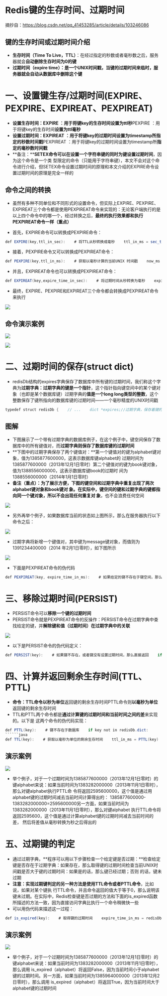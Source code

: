 # Redis键的生存时间、过期时间
摘抄自：https://blog.csdn.net/qq_41453285/article/details/103246086

## 键的生存时间或过期时间介绍


* **生存时间（Time To Live，TTL）**：在经过指定的秒数或者毫秒数之后，服务器就会**自动删除生存时间为0的键**    
* **过期时间（expire time）：**是一个UNIX时间戳，当键的过期时间来临时，服务器就会**自动从数据库中删除这个键**


# 一、设置键生存/过期时间(EXPIRE、PEXPIRE、EXPIREAT、PEXPIREAT)


* **设置生存时间：**EXPIRE <key> <ttl>：用于将键key的生存时间**设置为ttl秒**PEXPIRE <key> <ttl>：用于将键key的生存时间**设置为ttl毫秒**    
* **设置过期时间：**EXPIREAT <key> <timestamp>：用于将键key的过期时间设置为timestamp所**指定的秒数时间戳**PEXPIREAT <key> <timestamp>：用于将键key的过期时间设置为timestamp所**指定的毫秒数时间戳**    
* **备注：****SETEX命令可以在设置一个字符串键的同时为键设置过期时间**，因为这个命令是一个类 型限定的命令（只能用于字符串键），本文不会对这个命令进行介绍，但SETEX命令设置过期时间的原理和本文介绍的EXPIRE命令设置过期时间的原理是完全一样的



## 命令之间的转换


* 虽然有多种不同单位和不同形式的设置命令，但实际上EXPIRE、PEXPIRE、 EXPIREAT三个命令都是使用PEXPIREAT命令来实现的：无论客户端执行的是以上四个命令中的哪一个，经过转换之后，**最终的执行效果都和执行PEXPIREAT命令一样（重点）**


* 首先，EXPIRE命令可以转换成PEXPIRE命令：

```java
def EXPIRE(key,ttl_in_sec):    # 将TTL从秒转换成毫秒    ttl_in_ms = sec_to_ms(ttl_in_sec)    PEXPIRE(key, ttl_in_ms)
```

* 接着，PEXPIRE命令又可以转换成PEXPIREAT命令：

```java
def PEXPIRE(key,ttl_in_ms):    # 获取以毫秒计算的当前UNIX 时间戳    now_ms = get_current_unix_timestamp_in_ms()    # 当前时间加上TTL ，得出毫秒格式的键过期时间    PEXPIREAT(key,now_ms+ttl_in_ms)
```

* 并且，EXPIREAT命令也可以转换成PEXPIREAT命令：

```java
def EXPIREAT(key,expire_time_in_sec):    # 将过期时间从秒转换为毫秒    expire_time_in_ms = sec_to_ms(expire_time_in_sec)    PEXPIREAT(key, expire_time_in_ms)
```

* 最终，EXPIRE、PEXPIRE和EXPIREAT三个命令都会转换成PEXPIREAT命令来执行


![](assets/927c90e51ce766c3c6b5ce6784917aae.png)



## 命令演示案例


![](assets/3aefad7cb48a6e9138c45939e9cb172b.png)


![](assets/43f87286dbe037b02345d66d0db19476.png)


# 二、过期时间的保存(struct dict)


* redisDb结构的expires字典保存了数据库中所有键的过期时间，我们称这个字典为**过期字典：**过期字典的**键是一个指针**，这个指针指向键空间中的某个键对象（也即是某个数据库键）过期字典的**值是一个long long类型的整数**，这个整数保存了键所指向的数据库键的过期时间——一个毫秒精度的UNIX时间戳

```java
typedef struct redisDb {    // ...    dict *expires;//过期字典，保存着键的过期时间    // ...} redisDb;
```

## 图解


* 下图展示了一个带有过期字典的数据库例子，在这个例子中，键空间保存了数据库中的所有键值对，而**过期字典则保存了数据库键的过期时间**    
* **下图中的过期字典保存了两个键值对：**第一个键值对的键为alphabet键对象，值为1385877600000，这表示数据库键alphabet的 过期时间为1385877600000（2013年12月1日零时）第二个键值对的键为book键对象，值为1388556000000，这表示数据库键book的过期时 间为1388556000000（2014年1月1日零时）    
* **备注（重点）：**为了展示方便，下图的键空间和过期字典中重复出现了两次alphabet键对象和book键对 象。**在实际中，键空间的键和过期字典的键都指向同一个键对象**，所以**不会出现任何重复对 象**，也不会浪费任何空间


![](assets/f3c8c5b00f949293627fe8a3e59dc604.png)


* 另外再举个例子，如果数据库当前的状态如上图所示，那么在服务器执行以下命令之后：


![](assets/f243cae00253396e75775cdca715a7db.png)


* 过期字典将新增一个键值对，其中键为message键对象，而值则为1391234400000（2014 年2月1日零时），如下图所示


![](assets/57e1952679e39545ff98a3ab5e111e53.png)


* 下面是PEXPIREAT命令的伪代码

```java
def PEXPIREAT(key, expire_time_in_ms):    # 如果给定的键不存在于键空间，那么不能设置过期时间    if key not in redisDb.dict:        return0        # 在过期字典中关联键和过期时间    redisDb.expires[key] = expire_time_in_ms        # 过期时间设置成功    return 1
```

# 三、移除过期时间(PERSIST)


* PERSIST命令可以**移除一个键的过期时间**    
* PERSIST命令就是PEXPIREAT命令的反操作：PERSIST命令在过期字典中查找给定的键，并**解除键和值（过期时间）在过期字典中的关联**


![](assets/a7af6d3a26e1ae0ed384da91b405f048.png)


* 以下是PERSIST命令的伪代码定义：

```java
def PERSIST(key):    # 如果键不存在，或者键没有设置过期时间，那么直接返回    if key not in redisDb.expires:        return0        # 移除过期字典中给定键的键值对关联    redisDb.expires.remove(key)        # 键的过期时间移除成功    return 1
```

# 四、计算并返回剩余生存时间(TTL、PTTL)


* **命令：**TTL命令以**秒为单位**返回键的剩余生存时间PTTL命令则**以毫秒为单位**返回键的剩余生存时间    
* TTL和PTTL两个命令都是**通过计算键的过期时间和当前时间之间的差**来实现的。以下是 这两个命令的伪代码实现：

```java
def PTTL(key):    # 键不存在于数据库    if key not in redisDb.dict:        return-2     # 尝试取得键的过期时间    #如果键没有设置过期时间，那么 expire_time_in_ms 将为 None    expire_time_in_ms = redisDb.expires.get(key)     # 键没有设置过期时间    if expire_time_in_ms is None:        return -1     # 获得当前时间    now_ms = get_current_unix_timestamp_in_ms()     # 过期时间减去当前时间，得出的差就是键的剩余生存时间    return(expire_time_in_ms - now_ms)
``````java
def TTL(key):    # 获取以毫秒为单位的剩余生存时间    ttl_in_ms = PTTL(key)     if ttl_in_ms < 0:        # 处理返回值为-2 和-1 的情况        return ttl_in_ms    else:        # 将毫秒转换为秒        return ms_to_sec(ttl_in_ms)
```

## 演示案例


![](assets/f49247a8ccadb6ff326b0cd7cced2035.png)


* 举个例子，对于一个过期时间为1385877600000（2013年12月1日零时）的键alphabet来说：如果当前时间为1383282000000（2013年11月1日零时），那么对键alphabet执行PTTL命 令将返回2595600000，这个值是通过用alphabet键的过期时间减去当前时间计算得出的： 1385877600000-1383282000000=2595600000另一方面，如果当前时间为1383282000000（2013年11月1日零时），那么对键alphabet 执行TTL命令将返回2595600，这个值是通过计算alphabet键的过期时间减去当前时间的差， 然后将差值从毫秒转换为秒之后得出的


# 五、过期键的判定


* 通过过期字典，**程序可以用以下步骤检查一个给定键是否过期：**检查给定键是否存在于过期字典：如果存在，那么取得键的过期时间检查当前UNIX时间戳是否大于键的过期时间：如果是的话，那么键已经过期；否则 的话，键未过期    
* **注意：**实现过期键判定的另一种方法**是使用TTL命令或者PTTL命令**，比如说，如果对某个键执 行TTL命令，并且命令返回的值大于等于0，那么说明该键未过期。在实际中，Redis检查键是否过期的方法和下面的is_expired函数所描述的方法一致，因为直接访问字典比执行一个命令稍微快一些    
* 可以用伪代码来描述这一过程：

```java
def is_expired(key):    # 取得键的过期时间    expire_time_in_ms = redisDb.expires.get(key)     # 键没有设置过期时间    if expire_time_in_ms is None:        return False    # 取得当前时间的UNIX 时间戳    now_ms = get_current_unix_timestamp_in_ms()    # 检查当前时间是否大于键的过期时间    if now_ms > expire_time_in_ms:        # 是，键已经过期        return True    else:        # 否，键未过期        return False
```

## 演示案例


![](assets/f49247a8ccadb6ff326b0cd7cced2035.png)


* 举个例子，对于一个过期时间为1385877600000（2013年12月1日零时）的键alphabet来说：如果当前时间为1383282000000（2013年11月1日零时），那么调用 is_expired（alphabet）将返回False，因为当前时间小于alphabet键的过期时间。另一方面，如果当前时间为1385964000000（2013年12月2日零时），那么调用 is_expired（alphabet）将返回True，因为当前时间大于alphabet键的过期时间








